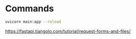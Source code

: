 # Commands

```bash
uvicorn main:app --reload
```

https://fastapi.tiangolo.com/tutorial/request-forms-and-files/